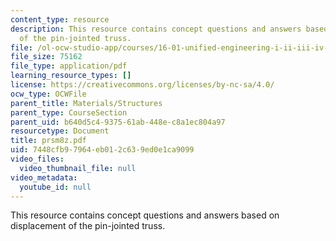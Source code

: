 ```yaml
---
content_type: resource
description: This resource contains concept questions and answers based on displacement
  of the pin-jointed truss.
file: /ol-ocw-studio-app/courses/16-01-unified-engineering-i-ii-iii-iv-fall-2005-spring-2006/7448cfb97964eb012c639ed0e1ca9099_prsm8z.pdf
file_size: 75162
file_type: application/pdf
learning_resource_types: []
license: https://creativecommons.org/licenses/by-nc-sa/4.0/
ocw_type: OCWFile
parent_title: Materials/Structures
parent_type: CourseSection
parent_uid: b640d5c4-9375-61ab-448e-c8a1ec804a97
resourcetype: Document
title: prsm8z.pdf
uid: 7448cfb9-7964-eb01-2c63-9ed0e1ca9099
video_files:
  video_thumbnail_file: null
video_metadata:
  youtube_id: null
---
```

This resource contains concept questions and answers based on displacement of the pin-jointed truss.